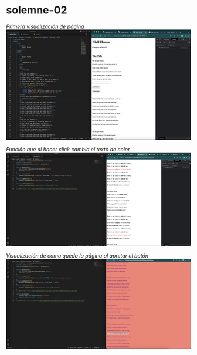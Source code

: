 # solemne-02
*Primera visualización de página*
![captura 1](./captura1.png)

*Función que al hacer click cambia el texto de color*
![captura 2](./captura2.png)

*Visualización de como queda la página al apretar el botón*
![captura 3](./captura3.png)
